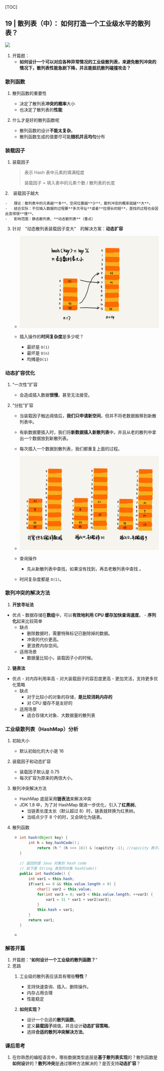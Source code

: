 [TOC]

## 19 | 散列表（中）： 如何打造一个工业级水平的散列表？

![](http://ww3.sinaimg.cn/large/006tNc79ly1g5fe855tihj30vq0i30t9.jpg)

1.  开篇题：
    -   **如何设计一个可以对应各种异常情况的工业级散列表，来避免散列冲突的情况下，散列表性能急剧下降，并且能抵抗散列碰撞攻击？**

### 散列函数

1.  散列函数的重要性
    -   决定了散列表**冲突的概率**大小
    -   也决定了散列表的**性能**
2.  什么才是好的散列函数呢

    - 散列函数的设计**不能太复杂**。
    - 散列函数生成的值要尽可能**随机并且均匀**分布

### 装载因子

1. 装载因子

    >   表示 Hash 表中元素的填满程度
    >
    >   
    >
    >   装载因子 = 填入表中的元素个数 / 散列表的长度

2.　装载因子越大

    -   理论：散列表中的元素越**多**，空闲位置越**少**，散列冲突的概率就越**大**。
    -   结合实际：不仅插入数据的过程要**多次寻址**或者**拉很长的链**，查找的过程也会因此变得很**慢**。
    -   影响范围：静态散列表、**动态散列表**（重点）

3. 针对　“动态散列表装载因子变大”　的解决方案：**动态扩容**

    -   ![img](imgs/67d12e07a7d673a9c1d14354ad029443-3925847.jpg)

    -   插入操作的**时间复杂度**是多少呢？
        -   最好是 `O(1)`
        -   最坏是 `O(n)`
        -   均摊是`O(1)`

### 动态扩容优化

1.  “一次性”扩容
    
    -   会造成插入数据**很慢**。甚至无法接受。
2.  “分批”扩容
    -   当装载因子触达阈值后，**我们只申请新空间**，但并不将老数据搬移到新散列表中。
    -   有新数据要插入时，我们将**新数据插入新散列表**中，并且从老的散列中拿出一个数据放到新散列表。
    -   每次插入一个数据到散列表，我们都重复上面的过程。
    -   ![img](imgs/6d6736f986ec4b75dabc5472965fb9cb-3926204.jpg)

	-   查询操作
        - 先从新散列表中查找，如果没有找到，再去老散列表中查找 。
    
    -   时间复杂度都是 `O(1)`。

### 散列冲突的解决方法

1. **开放寻址法**
- 优点
        - 数据存储在**数组**中，可以**有效地利用 CPU 缓存加快查询速度**。
        - **序列化**起来比较简单
    - 缺点
        - 删除数据时，需要特殊标记已删除掉的数据。
        - 冲突的代价更高。
        - 更浪费内存空间。
    - 适用场景
        - 数据量比较小，装载因子小的时候。
    
2. **链表法**
- 优点
        - 对内存利用率高
        - 对大装载因子的容忍度更高
        - 更加灵活，支持更多优化策略
    - 缺点
        - 对于比较小的对象的存储，**是比较消耗内存的**
        - 对 CPU 缓存不是友好的
    - 适用场景
        - 适合存储大对象、大数据量的散列表

### 工业级散列表（HashMap）分析

1. 初始大小

    -   默认初始化的大小是 16
    
2. 装载因子和动态扩容

    - 装载因子默认是 0.75
    - 每次扩容为原来的两倍大小。

3. 散列冲突解决方法

    - HashMap 底层采用**链表法**来解决冲突
    - JDK 1.8 中，为了对 HashMap 做进一步优化，引入了**红黑树**。
        - 当链表长度太长（默认超过 8）时，链表就转换为红黑树。
        - 当结点少于 8 个的时，又会转化为链表。

4. 散列函数

    -   ```java
        int hash(Object key) {
            int h = key.hashCode()；
                return (h ^ (h >>> 16)) & (capitity -1); //capicity 表示散列表的大小
        }
        
        // 返回的是 Java 对象的 hash code
        // 如下是 String 类型的对象 hashCode()
        public int hashCode() {
            int var1 = this.hash;
            if(var1 == 0 && this.value.length > 0) {
                char[] var2 = this.value;
                for(int var3 = 0; var3 < this.value.length; ++var3) {
                    var1 = 31 * var1 + var2[var3];
                }
                this.hash = var1;
            }
            return var1;
        }
        ```

    -   


### 解答开篇

1.  开篇题：“**如何设计一个工业级的散列函数？**”
2.  思路
    1.  工业级的散列表应该具有哪些**特性**？

		- 支持快速查询、插入、删除操作。
        - 内存占用合理
        - 性能稳定
    2. **如何实现？**
        - 设计一个合适的**散列函数**。
        - 定义**装载因子**阈值，并且设计**动态扩容策略**。
        - 选择**合适的散列冲突解决方法**。

### 课后思考

1.  在你熟悉的编程语言中，哪些数据类型底层是**基于散列表实现**的？散列函数是**如何设计**的？**散列冲突**是通过哪种方法解决的？是否支持**动态扩容**？

